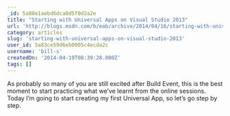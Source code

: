 ```yaml
---
_id: 5a88e1aebd6dca0d5f0d2a2e
title: "Starting with Universal Apps on Visual Studio 2013"
url: 'http://blogs.msdn.com/b/eob/archive/2014/04/16/starting-with-universal-apps-on-visual-studio-2013.aspx'
category: articles
slug: 'starting-with-universal-apps-on-visual-studio-2013'
user_id: 5a83ce59d6eb0005c4ecda2c
username: 'bill-s'
createdOn: '2014-04-19T08:39:28.000Z'
tags: []
---
```


As probably so many of you are still excited after Build Event, this is the best moment to start practicing what we’ve learnt from the online sessions. Today I’m going to start creating my first Universal App, so let’s go step by step.
